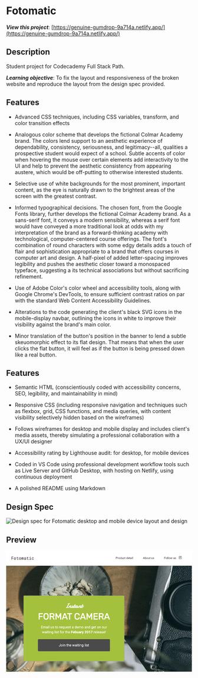 # Fotomatic

**_View this project_**: [https://genuine-gumdrop-9a714a.netlify.app/](https://genuine-gumdrop-9a714a.netlify.app/)

## Description

Student project for Codecademy Full Stack Path.

**_Learning objective_**: To fix the layout and responsiveness of the broken website and reproduce the layout from the design spec provided.

## Features

- Advanced CSS techniques, including CSS variables, transform, and color transition effects

- Analogous color scheme that develops the fictional Colmar Academy brand. The colors lend support to an aesthetic experience of dependability, consistency, seriousness, and legitimacy--all, qualities a prospective student would expect of a school. Subtle accents of color when hovering the mouse over certain elements add interactivity to the UI and help to prevent the aesthetic consistency from appearing austere, which would be off-putting to otherwise interested students.

- Selective use of white backgrounds for the most prominent, important content, as the eye is naturally drawn to the brightest areas of the screen with the greatest contrast.

- Informed typographical decisions. The chosen font, from the Google Fonts library, further develops the fictional Colmar Academy brand. As a sans-serif font, it conveys a modern sensibility, whereas a serif font would have conveyed a more traditional look at odds with my interpretation of the brand as a forward-thinking academy with technological, computer-centered course offerings. The font's combination of round characters with some edgy details adds a touch of flair and sophistication appropriate to a brand that offers courses in computer art and design. A half-pixel of added letter-spacing improves legibility and pushes the aesthetic closer toward a monospaced typeface, suggesting a its technical associations but without sacrificing refinement.

- Use of Adobe Color's color wheel and accessibility tools, along with Google Chrome's DevTools, to ensure sufficient contrast ratios on par with the standard Web Content Accessibility Guidelines.

- Alterations to the code generating the client's black SVG icons in the mobile-display navbar, outlining the icons in white to improve their visibility against the brand's main color.

- Minor translation of the button's position in the banner to lend a subtle skeuomorphic effect to its flat design. That means that when the user clicks the flat button, it will feel as if the button is being pressed down like a real button.

## Features

- Semantic HTML (conscientiously coded with accessibility concerns, SEO, legibility, and maintainability in mind)

- Responsive CSS (including responsive navigation and techniques such as flexbox, grid, CSS functions, and media queries, with content visibility selectively hidden based on the wireframes)

- Follows wireframes for desktop and mobile display and includes client's media assets, thereby simulating a professional collaboration with a UX/UI designer

- Accessibility rating by Lighthouse audit: for desktop, for mobile devices

- Coded in VS Code using professional development workflow tools such as Live Server and GitHub Desktop, with hosting on Netlify, using continuous deployment

- A polished README using Markdown

## Design Spec

![Design spec for Fotomatic desktop and mobile device layout and design](resources/design-spec/fotomatic-design-spec.png)

## Preview

![Fotomatic Desktop Preview](resources/preview/fotomatic-preview.png)
